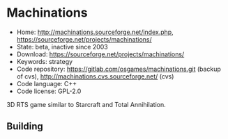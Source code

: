 # Machinations

- Home: http://machinations.sourceforge.net/index.php, https://sourceforge.net/projects/machinations/
- State: beta, inactive since 2003
- Download: https://sourceforge.net/projects/machinations/
- Keywords: strategy
- Code repository: https://gitlab.com/osgames/machinations.git (backup of cvs), http://machinations.cvs.sourceforge.net/ (cvs)
- Code language: C++
- Code license: GPL-2.0

3D RTS game similar to Starcraft and Total Annihilation.

## Building

